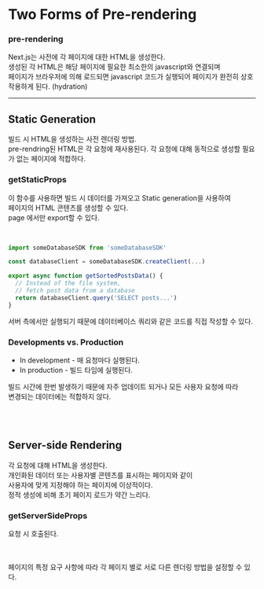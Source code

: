 # Two Forms of Pre-rendering

### pre-rendering

Next.js는 사전에 각 페이지에 대한 HTML을 생성한다.  
생성된 각 HTML은 해당 페이지에 필요한 최소한의 javascript와 연결되며  
페이지가 브라우저에 의해 로드되면 javascript 코드가 실행되어 페이지가 완전히 상호작용하게 된다. (hydration)

---

## Static Generation

빌드 시 HTML을 생성하는 사전 렌더링 방법.  
pre-rendring된 HTML은 각 요청에 재사용된다.
각 요청에 대해 동적으로 생성할 필요가 없는 페이지에 적합하다.

### getStaticProps

이 함수를 사용하면 빌드 시 데이터를 가져오고 Static generation을 사용하여  
 페이지의 HTML 콘텐츠를 생성할 수 있다.  
 page 에서만 export할 수 있다.

</br>

```js
import someDatabaseSDK from 'someDatabaseSDK'

const databaseClient = someDatabaseSDK.createClient(...)

export async function getSortedPostsData() {
  // Instead of the file system,
  // fetch post data from a database
  return databaseClient.query('SELECT posts...')
}
```

서버 측에서만 실행되기 때문에 데이터베이스 쿼리와 같은 코드를 직접 작성할 수 있다.
</br>

### Developments vs. Production

- In development - 매 요청마다 실행된다.
- In production - 빌드 타임에 실행된다.

빌드 시간에 한번 발생하기 때문에 자주 업데이트 되거나 모든 사용자 요청에 따라  
변경되는 데이터에는 적합하지 않다.

</br>
</br>

## Server-side Rendering

각 요청에 대해 HTML을 생성한다.  
개인화된 데이터 또는 사용자별 콘텐츠를 표시하는 페이지와 같이  
사용자에 맞게 지정해야 하는 페이지에 이상적이다.  
정적 생성에 비해 초기 페이지 로드가 약간 느리다.

### getServerSideProps

요청 시 호출된다.

</br>
</br>
페이지의 특정 요구 사항에 따라 각 페이지 별로 서로 다른 렌더링 방법을 설정할 수 있다.
